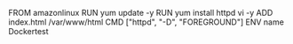 FROM amazonlinux
RUN yum update -y
RUN yum install httpd vi -y
ADD index.html /var/www/html
CMD ["httpd", "-D", "FOREGROUND"]
ENV name Dockertest
